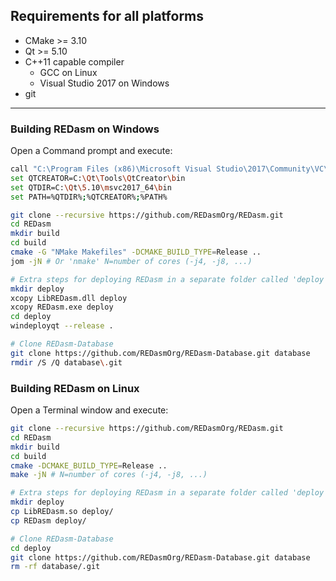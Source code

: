 ## Requirements for all platforms
* CMake >= 3.10
* Qt >= 5.10
* C++11 capable compiler
  * GCC on Linux
  * Visual Studio 2017 on Windows
* git
****
### Building REDasm on Windows
Open a Command prompt and execute:
```bash
call "C:\Program Files (x86)\Microsoft Visual Studio\2017\Community\VC\Auxiliary\Build\vcvars64.bat"
set QTCREATOR=C:\Qt\Tools\QtCreator\bin
set QTDIR=C:\Qt\5.10\msvc2017_64\bin
set PATH=%QTDIR%;%QTCREATOR%;%PATH%

git clone --recursive https://github.com/REDasmOrg/REDasm.git
cd REDasm
mkdir build
cd build
cmake -G "NMake Makefiles" -DCMAKE_BUILD_TYPE=Release ..
jom -jN # Or 'nmake' N=number of cores (-j4, -j8, ...)

# Extra steps for deploying REDasm in a separate folder called 'deploy'
mkdir deploy
xcopy LibREDasm.dll deploy
xcopy REDasm.exe deploy
cd deploy
windeployqt --release .

# Clone REDasm-Database
git clone https://github.com/REDasmOrg/REDasm-Database.git database
rmdir /S /Q database\.git
```

### Building REDasm on Linux
Open a Terminal window and execute:
```bash
git clone --recursive https://github.com/REDasmOrg/REDasm.git
cd REDasm
mkdir build
cd build
cmake -DCMAKE_BUILD_TYPE=Release ..
make -jN # N=number of cores (-j4, -j8, ...)

# Extra steps for deploying REDasm in a separate folder called 'deploy'
mkdir deploy
cp LibREDasm.so deploy/
cp REDasm deploy/

# Clone REDasm-Database
cd deploy
git clone https://github.com/REDasmOrg/REDasm-Database.git database
rm -rf database/.git
```
